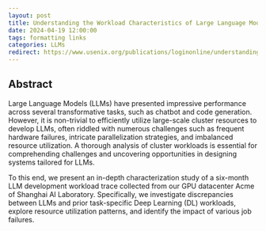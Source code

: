 ```yaml
---
layout: post
title: Understanding the Workload Characteristics of Large Language Model Development
date: 2024-04-19 12:00:00
tags: formatting links
categories: LLMs
redirect: https://www.usenix.org/publications/loginonline/understanding-workload-characteristics-large-language-model-development
---
```


## Abstract

Large Language Models (LLMs) have presented impressive performance across several transformative tasks, such as chatbot and code generation. However, it is non-trivial to efficiently utilize large-scale cluster resources to develop LLMs, often riddled with numerous challenges such as frequent hardware failures, intricate parallelization strategies, and imbalanced resource utilization. A thorough analysis of cluster workloads is essential for comprehending challenges and uncovering opportunities in designing systems tailored for LLMs.

To this end, we present an in-depth characterization study of a six-month LLM development workload trace collected from our GPU datacenter Acme of Shanghai AI Laboratory. Specifically, we investigate discrepancies between LLMs and prior task-specific Deep Learning (DL) workloads, explore resource utilization patterns, and identify the impact of various job failures.